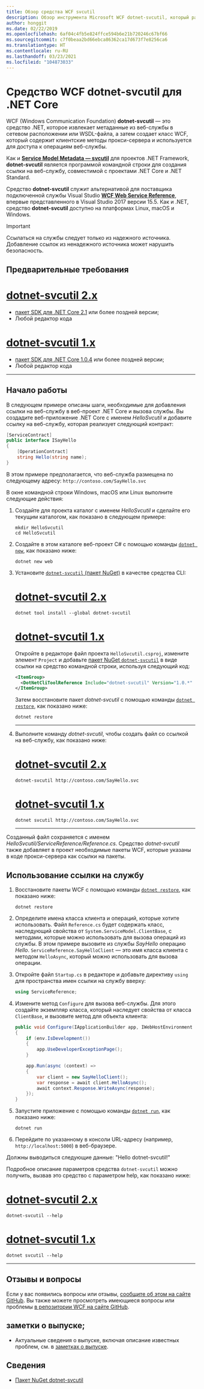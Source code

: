 ```yaml
---
title: Обзор средства WCF svcutil
description: Обзор инструмента Microsoft WCF dotnet-svcutil, который расширяет функциональные возможности проектов .NET Core и ASP.NET Core аналогично инструменту WCF svcutil для проектов .NET Framework.
author: honggit
ms.date: 02/22/2019
ms.openlocfilehash: 6af04c4fb5e824ffce594b6e21b720246c67bf66
ms.sourcegitcommit: c7f0beaa2bd66ebca86362ca17d673f7e8256ca6
ms.translationtype: HT
ms.contentlocale: ru-RU
ms.lasthandoff: 03/23/2021
ms.locfileid: "104873033"
---
```

# <a name="wcf-dotnet-svcutil-tool-for-net-core"></a>Средство WCF dotnet-svcutil для .NET Core

WCF (Windows Communication Foundation) **dotnet-svcutil** — это средство .NET, которое извлекает метаданные из веб-службы в сетевом расположении или WSDL-файла, а затем создает класс WCF, который содержит клиентские методы прокси-сервера и используется для доступа к операциям веб-службы.

Как и [**Service Model Metadata — svcutil**](../../framework/wcf/servicemodel-metadata-utility-tool-svcutil-exe.md) для проектов .NET Framework, **dotnet-svcutil** является программой командной строки для создания ссылки на веб-службу, совместимой с проектами .NET Core и .NET Standard.

Средство **dotnet-svcutil** служит альтернативой для поставщика подключенной службы Visual Studio [**WCF Web Service Reference**](wcf-web-service-reference-guide.md), впервые представленного в Visual Studio 2017 версии 15.5. Как и .NET, средство **dotnet-svcutil** доступно на платформах Linux, macOS и Windows.

> [!IMPORTANT]
> Ссылаться на службы следует только из надежного источника. Добавление ссылок из ненадежного источника может нарушить безопасность.

## <a name="prerequisites"></a>Предварительные требования

<!-- markdownlint-disable MD025 -->

# <a name="dotnet-svcutil-2x"></a>[dotnet-svcutil 2.x](#tab/dotnetsvcutil2x)

- [пакет SDK для .NET Core 2.1](https://dotnet.microsoft.com/download) или более поздней версии;
- Любой редактор кода

# <a name="dotnet-svcutil-1x"></a>[dotnet-svcutil 1.x](#tab/dotnetsvcutil1x)

- [пакет SDK для .NET Core 1.0.4](https://dotnet.microsoft.com/download) или более поздней версии;
- Любой редактор кода

---

## <a name="getting-started"></a>Начало работы

В следующем примере описаны шаги, необходимые для добавления ссылки на веб-службу в веб-проект .NET Core и вызова службы. Вы создадите веб-приложение .NET Core с именем *HelloSvcutil* и добавите ссылку на веб-службу, которая реализует следующий контракт:

```csharp
[ServiceContract]
public interface ISayHello
{
    [OperationContract]
    string Hello(string name);
}
```

В этом примере предполагается, что веб-служба размещена по следующему адресу: `http://contoso.com/SayHello.svc`

В окне командной строки Windows, macOS или Linux выполните следующие действия:

1. Создайте для проекта каталог с именем _HelloSvcutil_ и сделайте его текущим каталогом, как показано в следующем примере:

    ```console
    mkdir HelloSvcutil
    cd HelloSvcutil
    ```

2. Создайте в этом каталоге веб-проект C# с помощью команды [`dotnet new`](../tools/dotnet-new.md), как показано ниже:

    ```dotnetcli
    dotnet new web
    ```

3. Установите [`dotnet-svcutil` (пакет NuGet)](https://nuget.org/packages/dotnet-svcutil) в качестве средства CLI:  <!-- markdownlint-disable MD023 -->
    # <a name="dotnet-svcutil-2x"></a>[dotnet-svcutil 2.x](#tab/dotnetsvcutil2x)

    ```dotnetcli
    dotnet tool install --global dotnet-svcutil
    ```

    # <a name="dotnet-svcutil-1x"></a>[dotnet-svcutil 1.x](#tab/dotnetsvcutil1x)

    Откройте в редакторе файл проекта `HelloSvcutil.csproj`, измените элемент `Project` и добавьте [пакет NuGet `dotnet-svcutil`](https://nuget.org/packages/dotnet-svcutil) в виде ссылки на средство командной строки, используя следующий код:

    ```xml
    <ItemGroup>
      <DotNetCliToolReference Include="dotnet-svcutil" Version="1.0.*" />
    </ItemGroup>
    ```

    Затем восстановите пакет _dotnet-svcutil_ с помощью команды [`dotnet restore`](../tools/dotnet-restore.md), как показано ниже:

    ```dotnetcli
    dotnet restore
    ```

    ---

4. Выполните команду _dotnet-svcutil_, чтобы создать файл со ссылкой на веб-службу, как показано ниже:

    # <a name="dotnet-svcutil-2x"></a>[dotnet-svcutil 2.x](#tab/dotnetsvcutil2x)

    ```dotnetcli
    dotnet-svcutil http://contoso.com/SayHello.svc
    ```

    # <a name="dotnet-svcutil-1x"></a>[dotnet-svcutil 1.x](#tab/dotnetsvcutil1x)

    ```dotnetcli
    dotnet svcutil http://contoso.com/SayHello.svc
    ```

    ---

Созданный файл сохраняется с именем _HelloSvcutil/ServiceReference/Reference.cs_. Средство _dotnet-svcutil_ также добавляет в проект необходимые пакеты WCF, которые указаны в коде прокси-сервера как ссылки на пакеты.

## <a name="using-the-service-reference"></a>Использование ссылки на службу

1. Восстановите пакеты WCF с помощью команды [`dotnet restore`](../tools/dotnet-restore.md), как показано ниже:

    ```dotnetcli
    dotnet restore
    ```

2. Определите имена класса клиента и операций, которые хотите использовать. Файл `Reference.cs` будет содержать класс, наследующий свойства от `System.ServiceModel.ClientBase`, с методами, которые можно использовать для вызова операций из службы. В этом примере вызовите из службы _SayHello_ операцию _Hello_. `ServiceReference.SayHelloClient` — это имя класса клиента с методом `HelloAsync`, который можно использовать для вызова операции.

3. Откройте файл `Startup.cs` в редакторе и добавьте директиву `using` для пространства имен ссылки на службу вверху:

    ```csharp
    using ServiceReference;
    ```

4. Измените метод `Configure` для вызова веб-службы. Для этого создайте экземпляр класса, который наследует свойства от класса `ClientBase`, и вызовите метод для объекта клиента:

    ```csharp
    public void Configure(IApplicationBuilder app, IWebHostEnvironment env)
    {
        if (env.IsDevelopment())
        {
            app.UseDeveloperExceptionPage();
        }

        app.Run(async (context) =>
        {
            var client = new SayHelloClient();
            var response = await client.HelloAsync();
            await context.Response.WriteAsync(response);
        });
    }

    ```

5. Запустите приложение с помощью команды [`dotnet run`](../tools/dotnet-run.md), как показано ниже:

    ```dotnetcli
    dotnet run
    ```

6. Перейдите по указанному в консоли URL-адресу (например, `http://localhost:5000`) в веб-браузере.

Должны выводиться следующие данные: "Hello dotnet-svcutil!"

Подробное описание параметров средства `dotnet-svcutil` можно получить, вызвав это средство с параметром help, как показано ниже:

# <a name="dotnet-svcutil-2x"></a>[dotnet-svcutil 2.x](#tab/dotnetsvcutil2x)

```dotnetcli
dotnet-svcutil --help
```

# <a name="dotnet-svcutil-1x"></a>[dotnet-svcutil 1.x](#tab/dotnetsvcutil1x)

```dotnetcli
dotnet svcutil --help
```

---

## <a name="feedback--questions"></a>Отзывы и вопросы

Если у вас появились вопросы или отзывы, [сообщите об этом на сайте GitHub](https://github.com/dotnet/wcf/issues/new). Вы также можете просмотреть имеющиеся вопросы или проблемы [в репозитории WCF на сайте GitHub](https://github.com/dotnet/wcf/issues?utf8=%E2%9C%93&q=is:issue%20label:tooling).

## <a name="release-notes"></a>заметки о выпуске;

- Актуальные сведения о выпуске, включая описание известных проблем, см. в [заметках о выпуске](https://github.com/dotnet/wcf/blob/main/release-notes/dotnet-svcutil-notes.md).

## <a name="information"></a>Сведения

- [Пакет NuGet dotnet-svcutil](https://nuget.org/packages/dotnet-svcutil)
